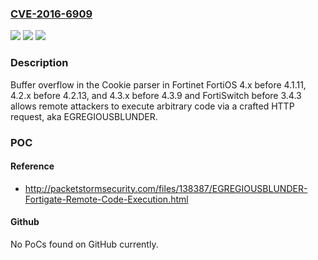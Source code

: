 ### [CVE-2016-6909](https://cve.mitre.org/cgi-bin/cvename.cgi?name=CVE-2016-6909)
![](https://img.shields.io/static/v1?label=Product&message=n%2Fa&color=blue)
![](https://img.shields.io/static/v1?label=Version&message=n%2Fa&color=blue)
![](https://img.shields.io/static/v1?label=Vulnerability&message=n%2Fa&color=brighgreen)

### Description

Buffer overflow in the Cookie parser in Fortinet FortiOS 4.x before 4.1.11, 4.2.x before 4.2.13, and 4.3.x before 4.3.9 and FortiSwitch before 3.4.3 allows remote attackers to execute arbitrary code via a crafted HTTP request, aka EGREGIOUSBLUNDER.

### POC

#### Reference
- http://packetstormsecurity.com/files/138387/EGREGIOUSBLUNDER-Fortigate-Remote-Code-Execution.html

#### Github
No PoCs found on GitHub currently.

